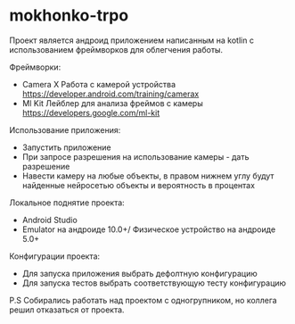 # mokhonko-trpo

Проект является андроид приложением написанным на kotlin с использованием фреймворков для облегчения работы.

Фреймворки:
* Camera X Работа с камерой устройства https://developer.android.com/training/camerax
* Ml Kit Лейблер для анализа фреймов с камеры https://developers.google.com/ml-kit

Использование приложения:
* Запустить приложение
* При запросе разрешения на использование камеры - дать разрешение
* Навести камеру на любые объекты, в правом нижнем углу будут найденные нейросетью объекты и вероятность в процентах

Локальное поднятие проекта:
* Android Studio
* Emulator на андроиде 10.0+/ Физическое устройство на андроиде 5.0+

Конфигурации проекта:
* Для запуска приложения выбрать дефолтную конфигурацию
* Для запуска тестов выбрать соответствующую тесту конфигурацию

P.S Собирались работать над проектом с одногрупником, но коллега решил отказаться от проекта.
